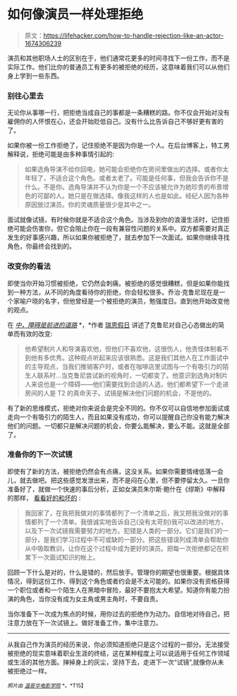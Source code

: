 # 如何像演员一样处理拒绝

> 原文：<https://lifehacker.com/how-to-handle-rejection-like-an-actor-1674306239>

演员和其他职场人士的区别在于，他们通常花更多的时间寻找下一份工作，而不是实际工作。他们比你的普通员工有更多的被拒绝的经历，这意味着我们可以从他们身上学到一些东西。



### 别往心里去

无论你从事哪一行，把拒绝当成自己的事都是一条糟糕的路。你不仅会开始对没有雇佣你的人怀恨在心，还会开始贬低自己。没有什么比告诉自己不够好更有害的了。

如果你被一份工作拒绝了，记住拒绝不是因为你是一个人。在后台博客上，特工男解释说，拒绝可能是由多种事情引起的:

> 如果选角导演不给你回电，她可能会拒绝你在房间里做出的选择。或者你太年轻了，不适合这个角色。或者太老了。可能是任何事，但我会告诉你不是什么。不是你。选角导演并不认为你是一个不应该被允许为她珍贵的布景增色的可鄙的人。她只是在做选择。像我这样的人也是如此。经纪人因为各种原因放过演员。你的灵魂质量很少是其中之一。

面试就像试镜，有时候你就是不适合这个角色。当涉及到你的浪漫生活时，记住拒绝可能会伤害你，但它会阻止你在一段有兼容性问题的关系中。双方都需要对真正发生的好事感兴趣，所以如果你被拒绝了，就去参加下一次面试。如果你继续寻找角色，你最终会找到的。

### 改变你的看法

即使当你开始习惯被拒绝，它仍然会刺痛。被拒绝的感觉很糟糕，但是如果你能找到一种方法，从不同的角度看待你的拒绝，你会轻松很多。乔治·克鲁尼现在是一个家喻户晓的名字，但他曾经是一个被拒绝的演员，勉强度日。直到他开始改变他的观点。

在 [*中，障碍是前进的道路*](http://lifehacker.com/the-obstacle-is-the-way-the-right-mindset-for-finding-1665117695) *，*作者 [瑞恩假日](http://lifehacker.com/im-ryan-holiday-and-this-is-how-i-work-1485776137) 讲述了克鲁尼对自己心态做出的简单而有效的改变:

> 他希望制片人和导演喜欢他，但他们不喜欢他，这很伤人，他责怪体制看不到他有多优秀。这种观点听起来应该很熟悉。这是我们其他人在工作面试中的主导观点，当我们推销客户时，或者在咖啡店里试图与一个有吸引力的陌生人联系时...当克鲁尼尝试新的视角时，一切都变了。他意识到选角对制片人来说也是一个障碍——他们需要找到合适的人选，他们都希望下一个走进房间的人是 T2 的真命天子。试镜是解决他们问题的机会，不是他的。

有了新的思维模式，拒绝对你来说会是完全不同的。你不仅可以自信地参加面试或走向一个有吸引力的陌生人，而且如果没有成功，你可以提醒自己你没有能力解决他们的问题。一切都只是解决问题的机会，你要么能解决，要么不能。这就是全部了。

### 准备你的下一次试镜

即使有了新的方法，被拒绝仍然会有点痛，这没关系。如果你需要情绪低落一会儿，就去做吧。把这些感觉发泄出来，而不是闷在心里，但不要停留太久。一旦你准备好了，就做一个快速的事后分析，正如女演员朱尔斯·鲍什在《缪斯》中解释的那样， [看看好的和坏的](https://www.themuse.com/advice/building-your-acting-career-how-to-deal-with-rejection) :

> 我回家了，在我把我做对的事情都列了一个清单之后，我又把我没做对的事情都列了一个清单。我很诚实地告诉自己(没有太苛刻)我可以改进的地方，以及下一次试镜我需要努力的地方。犯错是人类的一部分。它们是我们的一部分，是我们学习过程中不可或缺的一部分。把这些错误列成清单会帮助你从中吸取教训，让你在这个过程中成为更好的演员。把每一次拒绝都记在积累下一次面试知识的帐上。

回顾一下什么是对的，什么是错的，然后放手。管理你的期望也很重要。根据具体情况，得到这份工作、得到这个角色或者约会是不太可能的。如果你没有资格获得一个职位或者和一个陌生人在黑暗中冒险，最好不要抱太大希望。知道你有能力扮演的角色，当你没有成为女主角或男主角时，不要自责。

当你准备下一次成为焦点的时候，用你过去的拒绝作为动力。自信地对待自己，把注意力放在下一次试镜上。做好准备工作，集中注意力。

* * *

从我自己作为演员的经历来说，你必须知道拒绝只是这个过程的一部分。无法接受被拒绝的现实意味着职业生涯的终结，这在某种程度上可以说适用于任何工作领域或生活的其他方面。掸掉身上的灰尘，坚持下去，走进下一次“试镜”,就像你从未被拒绝过一样。

<small>*照片由*</small> [<small>*温哥华电影学院*</small>](https://www.flickr.com/photos/vancouverfilmschool/3672794277) <small>*。*T15】</small>